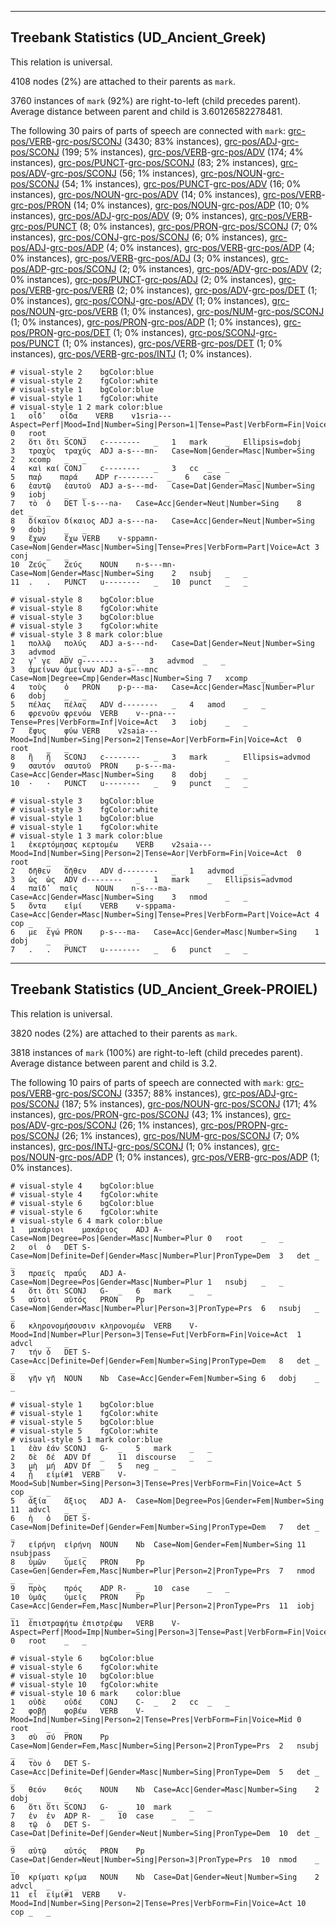 

--------------------------------------------------------------------------------

## Treebank Statistics (UD_Ancient_Greek)

This relation is universal.

4108 nodes (2%) are attached to their parents as `mark`.

3760 instances of `mark` (92%) are right-to-left (child precedes parent).
Average distance between parent and child is 3.60126582278481.

The following 30 pairs of parts of speech are connected with `mark`: [grc-pos/VERB]()-[grc-pos/SCONJ]() (3430; 83% instances), [grc-pos/ADJ]()-[grc-pos/SCONJ]() (199; 5% instances), [grc-pos/VERB]()-[grc-pos/ADV]() (174; 4% instances), [grc-pos/PUNCT]()-[grc-pos/SCONJ]() (83; 2% instances), [grc-pos/ADV]()-[grc-pos/SCONJ]() (56; 1% instances), [grc-pos/NOUN]()-[grc-pos/SCONJ]() (54; 1% instances), [grc-pos/PUNCT]()-[grc-pos/ADV]() (16; 0% instances), [grc-pos/NOUN]()-[grc-pos/ADV]() (14; 0% instances), [grc-pos/VERB]()-[grc-pos/PRON]() (14; 0% instances), [grc-pos/NOUN]()-[grc-pos/ADP]() (10; 0% instances), [grc-pos/ADJ]()-[grc-pos/ADV]() (9; 0% instances), [grc-pos/VERB]()-[grc-pos/PUNCT]() (8; 0% instances), [grc-pos/PRON]()-[grc-pos/SCONJ]() (7; 0% instances), [grc-pos/CONJ]()-[grc-pos/SCONJ]() (6; 0% instances), [grc-pos/ADJ]()-[grc-pos/ADP]() (4; 0% instances), [grc-pos/VERB]()-[grc-pos/ADP]() (4; 0% instances), [grc-pos/VERB]()-[grc-pos/ADJ]() (3; 0% instances), [grc-pos/ADP]()-[grc-pos/SCONJ]() (2; 0% instances), [grc-pos/ADV]()-[grc-pos/ADV]() (2; 0% instances), [grc-pos/PUNCT]()-[grc-pos/ADJ]() (2; 0% instances), [grc-pos/VERB]()-[grc-pos/VERB]() (2; 0% instances), [grc-pos/ADV]()-[grc-pos/DET]() (1; 0% instances), [grc-pos/CONJ]()-[grc-pos/ADV]() (1; 0% instances), [grc-pos/NOUN]()-[grc-pos/VERB]() (1; 0% instances), [grc-pos/NUM]()-[grc-pos/SCONJ]() (1; 0% instances), [grc-pos/PRON]()-[grc-pos/ADP]() (1; 0% instances), [grc-pos/PRON]()-[grc-pos/DET]() (1; 0% instances), [grc-pos/SCONJ]()-[grc-pos/PUNCT]() (1; 0% instances), [grc-pos/VERB]()-[grc-pos/DET]() (1; 0% instances), [grc-pos/VERB]()-[grc-pos/INTJ]() (1; 0% instances).


~~~ conllu
# visual-style 2	bgColor:blue
# visual-style 2	fgColor:white
# visual-style 1	bgColor:blue
# visual-style 1	fgColor:white
# visual-style 1 2 mark	color:blue
1	οἶδ̓	οἶδα	VERB	v1sria---	Aspect=Perf|Mood=Ind|Number=Sing|Person=1|Tense=Past|VerbForm=Fin|Voice=Act	0	root	_	_
2	ὅτι	ὅτι	SCONJ	c--------	_	1	mark	_	Ellipsis=dobj
3	τραχὺς	τραχύς	ADJ	a-s---mn-	Case=Nom|Gender=Masc|Number=Sing	2	xcomp	_	_
4	καὶ	καί	CONJ	c--------	_	3	cc	_	_
5	παῤ	παρά	ADP	r--------	_	6	case	_	_
6	ἑαυτῷ	ἑαυτοῦ	ADJ	a-s---md-	Case=Dat|Gender=Masc|Number=Sing	9	iobj	_	_
7	τὸ	ὁ	DET	l-s---na-	Case=Acc|Gender=Neut|Number=Sing	8	det	_	_
8	δίκαιον	δίκαιος	ADJ	a-s---na-	Case=Acc|Gender=Neut|Number=Sing	9	dobj	_	_
9	ἔχων	ἔχω	VERB	v-sppamn-	Case=Nom|Gender=Masc|Number=Sing|Tense=Pres|VerbForm=Part|Voice=Act	3	conj	_	_
10	Ζεύς	Ζεύς	NOUN	n-s---mn-	Case=Nom|Gender=Masc|Number=Sing	2	nsubj	_	_
11	.	.	PUNCT	u--------	_	10	punct	_	_

~~~


~~~ conllu
# visual-style 8	bgColor:blue
# visual-style 8	fgColor:white
# visual-style 3	bgColor:blue
# visual-style 3	fgColor:white
# visual-style 3 8 mark	color:blue
1	πολλῷ	πολύς	ADJ	a-s---nd-	Case=Dat|Gender=Neut|Number=Sing	3	advmod	_	_
2	γ̓	γε	ADV	g--------	_	3	advmod	_	_
3	ἀμείνων	ἀμείνων	ADJ	a-s---mnc	Case=Nom|Degree=Cmp|Gender=Masc|Number=Sing	7	xcomp	_	_
4	τοὺς	ὁ	PRON	p-p---ma-	Case=Acc|Gender=Masc|Number=Plur	6	dobj	_	_
5	πέλας	πέλας	ADV	d--------	_	4	amod	_	_
6	φρενοῦν	φρενόω	VERB	v--pna---	Tense=Pres|VerbForm=Inf|Voice=Act	3	iobj	_	_
7	ἔφυς	φύω	VERB	v2saia---	Mood=Ind|Number=Sing|Person=2|Tense=Aor|VerbForm=Fin|Voice=Act	0	root	_	_
8	ἢ	ἤ	SCONJ	c--------	_	3	mark	_	Ellipsis=advmod
9	σαυτόν	σαυτοῦ	PRON	p-s---ma-	Case=Acc|Gender=Masc|Number=Sing	8	dobj	_	_
10	·	·	PUNCT	u--------	_	9	punct	_	_

~~~


~~~ conllu
# visual-style 3	bgColor:blue
# visual-style 3	fgColor:white
# visual-style 1	bgColor:blue
# visual-style 1	fgColor:white
# visual-style 1 3 mark	color:blue
1	ἐκερτόμησας	κερτομέω	VERB	v2saia---	Mood=Ind|Number=Sing|Person=2|Tense=Aor|VerbForm=Fin|Voice=Act	0	root	_	_
2	δῆθεν	δῆθεν	ADV	d--------	_	1	advmod	_	_
3	ὡς	ὡς	ADV	d--------	_	1	mark	_	Ellipsis=advmod
4	παῖδ̓	παῖς	NOUN	n-s---ma-	Case=Acc|Gender=Masc|Number=Sing	3	nmod	_	_
5	ὄντα	εἰμί	VERB	v-sppama-	Case=Acc|Gender=Masc|Number=Sing|Tense=Pres|VerbForm=Part|Voice=Act	4	cop	_	_
6	με	ἐγώ	PRON	p-s---ma-	Case=Acc|Gender=Masc|Number=Sing	1	dobj	_	_
7	.	.	PUNCT	u--------	_	6	punct	_	_

~~~




--------------------------------------------------------------------------------

## Treebank Statistics (UD_Ancient_Greek-PROIEL)

This relation is universal.

3820 nodes (2%) are attached to their parents as `mark`.

3818 instances of `mark` (100%) are right-to-left (child precedes parent).
Average distance between parent and child is 3.2.

The following 10 pairs of parts of speech are connected with `mark`: [grc-pos/VERB]()-[grc-pos/SCONJ]() (3357; 88% instances), [grc-pos/ADJ]()-[grc-pos/SCONJ]() (187; 5% instances), [grc-pos/NOUN]()-[grc-pos/SCONJ]() (171; 4% instances), [grc-pos/PRON]()-[grc-pos/SCONJ]() (43; 1% instances), [grc-pos/ADV]()-[grc-pos/SCONJ]() (26; 1% instances), [grc-pos/PROPN]()-[grc-pos/SCONJ]() (26; 1% instances), [grc-pos/NUM]()-[grc-pos/SCONJ]() (7; 0% instances), [grc-pos/INTJ]()-[grc-pos/SCONJ]() (1; 0% instances), [grc-pos/NOUN]()-[grc-pos/ADP]() (1; 0% instances), [grc-pos/VERB]()-[grc-pos/ADP]() (1; 0% instances).


~~~ conllu
# visual-style 4	bgColor:blue
# visual-style 4	fgColor:white
# visual-style 6	bgColor:blue
# visual-style 6	fgColor:white
# visual-style 6 4 mark	color:blue
1	μακάριοι	μακάριος	ADJ	A-	Case=Nom|Degree=Pos|Gender=Masc|Number=Plur	0	root	_	_
2	οἱ	ὁ	DET	S-	Case=Nom|Definite=Def|Gender=Masc|Number=Plur|PronType=Dem	3	det	_	_
3	πραεῖς	πραΰς	ADJ	A-	Case=Nom|Degree=Pos|Gender=Masc|Number=Plur	1	nsubj	_	_
4	ὅτι	ὅτι	SCONJ	G-	_	6	mark	_	_
5	αὐτοὶ	αὐτός	PRON	Pp	Case=Nom|Gender=Masc|Number=Plur|Person=3|PronType=Prs	6	nsubj	_	_
6	κληρονομήσουσιν	κληρονομέω	VERB	V-	Mood=Ind|Number=Plur|Person=3|Tense=Fut|VerbForm=Fin|Voice=Act	1	advcl	_	_
7	τήν	ὁ	DET	S-	Case=Acc|Definite=Def|Gender=Fem|Number=Sing|PronType=Dem	8	det	_	_
8	γῆν	γῆ	NOUN	Nb	Case=Acc|Gender=Fem|Number=Sing	6	dobj	_	_

~~~


~~~ conllu
# visual-style 1	bgColor:blue
# visual-style 1	fgColor:white
# visual-style 5	bgColor:blue
# visual-style 5	fgColor:white
# visual-style 5 1 mark	color:blue
1	ἐὰν	ἐάν	SCONJ	G-	_	5	mark	_	_
2	δὲ	δέ	ADV	Df	_	11	discourse	_	_
3	μὴ	μή	ADV	Df	_	5	neg	_	_
4	ᾖ	εἰμί#1	VERB	V-	Mood=Sub|Number=Sing|Person=3|Tense=Pres|VerbForm=Fin|Voice=Act	5	cop	_	_
5	ἀξία	ἄξιος	ADJ	A-	Case=Nom|Degree=Pos|Gender=Fem|Number=Sing	11	advcl	_	_
6	ἡ	ὁ	DET	S-	Case=Nom|Definite=Def|Gender=Fem|Number=Sing|PronType=Dem	7	det	_	_
7	εἰρήνη	εἰρήνη	NOUN	Nb	Case=Nom|Gender=Fem|Number=Sing	11	nsubjpass	_	_
8	ὑμῶν	ὑμεῖς	PRON	Pp	Case=Gen|Gender=Fem,Masc|Number=Plur|Person=2|PronType=Prs	7	nmod	_	_
9	πρὸς	πρός	ADP	R-	_	10	case	_	_
10	ὑμᾶς	ὑμεῖς	PRON	Pp	Case=Acc|Gender=Fem,Masc|Number=Plur|Person=2|PronType=Prs	11	iobj	_	_
11	ἐπιστραφήτω	ἐπιστρέφω	VERB	V-	Aspect=Perf|Mood=Imp|Number=Sing|Person=3|Tense=Past|VerbForm=Fin|Voice=Pass	0	root	_	_

~~~


~~~ conllu
# visual-style 6	bgColor:blue
# visual-style 6	fgColor:white
# visual-style 10	bgColor:blue
# visual-style 10	fgColor:white
# visual-style 10 6 mark	color:blue
1	οὐδὲ	οὐδέ	CONJ	C-	_	2	cc	_	_
2	φοβῇ	φοβέω	VERB	V-	Mood=Ind|Number=Sing|Person=2|Tense=Pres|VerbForm=Fin|Voice=Mid	0	root	_	_
3	σὺ	σύ	PRON	Pp	Case=Nom|Gender=Fem,Masc|Number=Sing|Person=2|PronType=Prs	2	nsubj	_	_
4	τὸν	ὁ	DET	S-	Case=Acc|Definite=Def|Gender=Masc|Number=Sing|PronType=Dem	5	det	_	_
5	θεόν	θεός	NOUN	Nb	Case=Acc|Gender=Masc|Number=Sing	2	dobj	_	_
6	ὅτι	ὅτι	SCONJ	G-	_	10	mark	_	_
7	ἐν	ἐν	ADP	R-	_	10	case	_	_
8	τῷ	ὁ	DET	S-	Case=Dat|Definite=Def|Gender=Neut|Number=Sing|PronType=Dem	10	det	_	_
9	αὐτῷ	αὐτός	PRON	Pp	Case=Dat|Gender=Neut|Number=Sing|Person=3|PronType=Prs	10	nmod	_	_
10	κρίματι	κρίμα	NOUN	Nb	Case=Dat|Gender=Neut|Number=Sing	2	advcl	_	_
11	εἶ	εἰμί#1	VERB	V-	Mood=Ind|Number=Sing|Person=2|Tense=Pres|VerbForm=Fin|Voice=Act	10	cop	_	_

~~~


